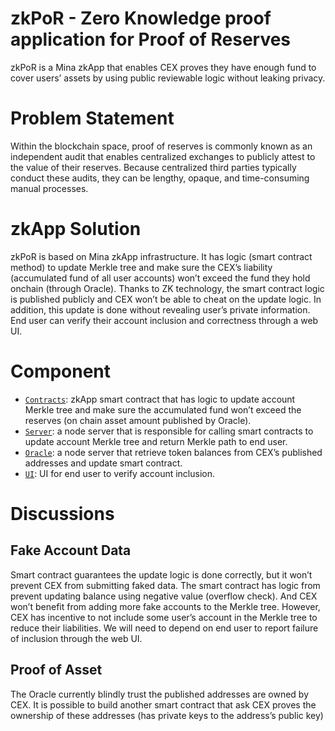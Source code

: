 # zkPoR - Zero Knowledge proof application for Proof of Reserves

zkPoR is a Mina zkApp that enables CEX proves they have enough fund to cover users’ assets by using public reviewable logic without leaking privacy.
 
# Problem Statement

Within the blockchain space, proof of reserves is commonly known as an independent audit that enables centralized exchanges to publicly attest to the value of their reserves. Because centralized third parties typically conduct these audits, they can be lengthy, opaque, and time-consuming manual processes.

# zkApp Solution

zkPoR is based on Mina zkApp infrastructure. It has logic (smart contract method) to update Merkle tree and make sure the CEX’s liability (accumulated fund of all user accounts) won’t exceed the fund they hold onchain (through Oracle). 
Thanks to ZK technology, the smart contract logic is published publicly and CEX won’t be able to cheat on the update logic. In addition, this update is done without revealing user’s private information.
End user can verify their account inclusion and correctness through a web UI.

# Component
- [`Contracts`]( https://github.com/geesimon/zkPoR/tree/main/contracts): zkApp smart contract that has logic to update account Merkle tree and make sure the accumulated fund won’t exceed the reserves (on chain asset amount published by Oracle).
- [`Server`](https://github.com/geesimon/zkPoR/tree/main/server): a node server that is responsible for calling smart contracts to update account Merkle tree and return Merkle path to end user.
- [`Oracle`](https://github.com/geesimon/zkPoR/tree/main/oracle): a node server that retrieve token balances from CEX’s published addresses and update smart contract.
- [`UI`](https://github.com/geesimon/zkPoR/tree/main/ui): UI for end user to verify account inclusion.

# Discussions
## Fake Account Data
Smart contract guarantees the update logic is done correctly, but it won’t prevent CEX from submitting faked data. The smart contract has logic from prevent updating balance using negative value (overflow check). And CEX won’t benefit from adding more fake accounts to the Merkle tree. However, CEX has incentive to not include some user’s account in the Merkle tree to reduce their liabilities. We will need to depend on end user to report failure of inclusion through the web UI.

## Proof of Asset 
The Oracle currently blindly trust the published addresses are owned by CEX. It is possible to build another smart contract that ask CEX proves the ownership of these addresses (has private keys to the address’s public key)
